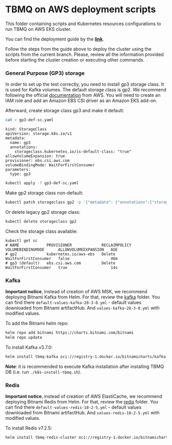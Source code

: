 # TBMQ on AWS deployment scripts

This folder containing scripts and Kubernetes resources configurations to run TBMQ on AWS EKS cluster.

You can find the deployment guide by the [**link**](https://thingsboard.io/docs/mqtt-broker/install/cluster/aws-cluster-setup/).

Follow the steps from the guide above to deploy the cluster using the scripts from the current branch. Please, review
all the information provided before starting the cluster creation or executing other commands.

### General Purpose (GP3) storage

In order to set up the test correctly, you need to install gp3 storage class. It is used for Kafka volumes.
The default storage class is gp2. We recommend following the
official [documentation](https://docs.aws.amazon.com/eks/latest/userguide/ebs-csi.html) from AWS.
You will need to create an IAM role and add an Amazon EBS CSI driver as an Amazon EKS add-on.

Afterward, create storage class gp3 and make it default:

```bash
cat > gp3-def-sc.yaml
```

```
kind: StorageClass
apiVersion: storage.k8s.io/v1
metadata:
  name: gp3
  annotations:
    storageclass.kubernetes.io/is-default-class: "true"
allowVolumeExpansion: true
provisioner: ebs.csi.aws.com
volumeBindingMode: WaitForFirstConsumer
parameters:
  type: gp3
```

```bash
kubectl apply -f gp3-def-sc.yaml
```

Make gp2 storage class non-default:

```bash
kubectl patch storageclass gp2 -p '{"metadata": {"annotations":{"storageclass.kubernetes.io/is-default-class":"false"}}}'
```

Or delete legacy gp2 storage class:

```bash
kubectl delete storageclass gp2
```

Check the storage class available:

```
kubectl get sc
# NAME            PROVISIONER             RECLAIMPOLICY   VOLUMEBINDINGMODE      ALLOWVOLUMEEXPANSION   AGE
# gp2             kubernetes.io/aws-ebs   Delete          WaitForFirstConsumer   false                  46m
# gp3 (default)   ebs.csi.aws.com         Delete          WaitForFirstConsumer   true                   14s
```

### Kafka

**Important notice**, instead of creation of AWS MSK, we recommend deploying Bitnami Kafka from Helm.
For that, review the [kafka](/k8s/aws/kafka) folder.
You can find there `default-values-kafka-28-3-0.yml` - default values downloaded from Bitnami artifactHub.
And `values-kafka-28-3-0.yml` with modified values.

To add the Bitnami helm repo:

```bash
helm repo add bitnami https://charts.bitnami.com/bitnami
helm repo update
```

To install Kafka v3.7.0:

```bash
helm install tbmq-kafka oci://registry-1.docker.io/bitnamicharts/kafka --version 28.3.0 -f kafka/values-kafka-28-3-0.yml
```

**Note**: it is recommended to execute Kafka installation after installing TBMQ DB (i.e. run `./k8s-install-tbmq.sh`).

### Redis

**Important notice**, instead of creation of AWS ElastiCache, we recommend deploying Bitnami Redis from Helm.
For that, review the [redis](/k8s/aws/redis) folder.
You can find there `default-values-redis-10-2-5.yml` - default values downloaded from Bitnami artifactHub.
And `values-redis-10-2-5.yml` with modified values.

To install Redis v7.2.5:

```bash
helm install tbmq-redis-cluster oci://registry-1.docker.io/bitnamicharts/redis-cluster --version 10.2.5 -f redis/values-redis-10-2-5.yml
```